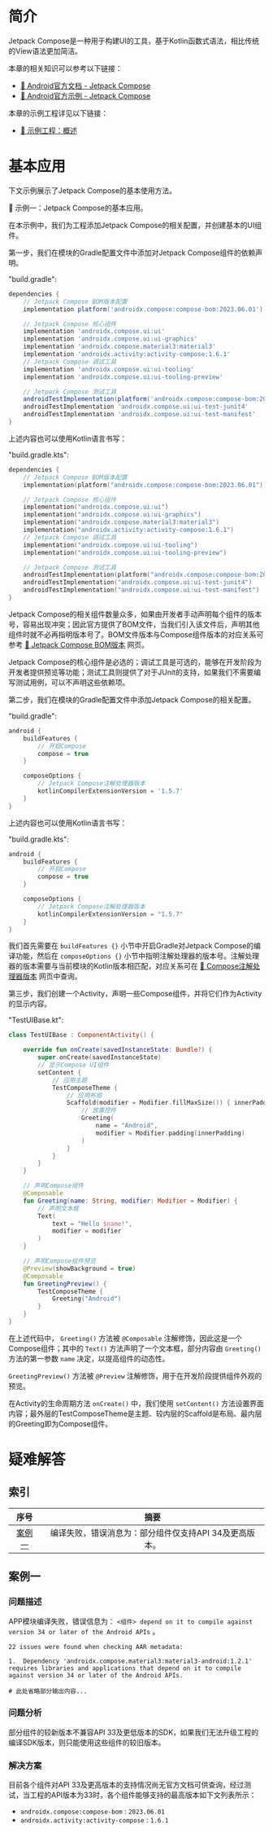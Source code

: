 # 简介
Jetpack Compose是一种用于构建UI的工具，基于Kotlin函数式语法，相比传统的View语法更加简洁。

本章的相关知识可以参考以下链接：

- [🔗 Android官方文档 - Jetpack Compose](https://developer.android.com/develop/ui/compose/documentation)
- [🔗 Android官方示例 - Jetpack Compose](https://developer.android.com/courses/pathways/compose)

本章的示例工程详见以下链接：

- [🔗 示例工程：概述](https://github.com/BI4VMR/Study-Android/tree/master/M03_UI/C10_Compose/S01_Base)

# 基本应用
下文示例展示了Jetpack Compose的基本使用方法。

🔴 示例一：Jetpack Compose的基本应用。

在本示例中，我们为工程添加Jetpack Compose的相关配置，并创建基本的UI组件。

第一步，我们在模块的Gradle配置文件中添加对Jetpack Compose组件的依赖声明。

"build.gradle":

```groovy
dependencies {
    // Jetpack Compose BOM版本配置
    implementation platform('androidx.compose:compose-bom:2023.06.01')

    // Jetpack Compose 核心组件
    implementation 'androidx.compose.ui:ui'
    implementation 'androidx.compose.ui:ui-graphics'
    implementation 'androidx.compose.material3:material3'
    implementation 'androidx.activity:activity-compose:1.6.1'
    // Jetpack Compose 调试工具
    implementation 'androidx.compose.ui:ui-tooling'
    implementation 'androidx.compose.ui:ui-tooling-preview'

    // Jetpack Compose 测试工具
    androidTestImplementation(platform('androidx.compose:compose-bom:2023.06.01'))
    androidTestImplementation 'androidx.compose.ui:ui-test-junit4'
    androidTestImplementation 'androidx.compose.ui:ui-test-manifest'
}
```

上述内容也可以使用Kotlin语言书写：

"build.gradle.kts":

```kotlin
dependencies {
    // Jetpack Compose BOM版本配置
    implementation(platform("androidx.compose:compose-bom:2023.06.01"))

    // Jetpack Compose 核心组件
    implementation("androidx.compose.ui:ui")
    implementation("androidx.compose.ui:ui-graphics")
    implementation("androidx.compose.material3:material3")
    implementation("androidx.activity:activity-compose:1.6.1")
    // Jetpack Compose 调试工具
    implementation("androidx.compose.ui:ui-tooling")
    implementation("androidx.compose.ui:ui-tooling-preview")

    // Jetpack Compose 测试工具
    androidTestImplementation(platform("androidx.compose:compose-bom:2023.06.01"))
    androidTestImplementation("androidx.compose.ui:ui-test-junit4")
    androidTestImplementation("androidx.compose.ui:ui-test-manifest")
}
```

Jetpack Compose的相关组件数量众多，如果由开发者手动声明每个组件的版本号，容易出现冲突；因此官方提供了BOM文件，当我们引入该文件后，声明其他组件时就不必再指明版本号了。BOM文件版本与Compose组件版本的对应关系可参考 [🔗 Jetpack Compose BOM版本](https://developer.android.com/develop/ui/compose/bom/bom-mapping) 网页。

Jetpack Compose的核心组件是必选的；调试工具是可选的，能够在开发阶段为开发者提供预览等功能；测试工具则提供了对于JUnit的支持，如果我们不需要编写测试用例，可以不声明这些依赖项。

第二步，我们在模块的Gradle配置文件中添加Jetpack Compose的相关配置。

"build.gradle":

```groovy
android {
    buildFeatures {
        // 开启Compose
        compose = true
    }

    composeOptions {
        // Jetpack Compose注解处理器版本
        kotlinCompilerExtensionVersion = '1.5.7'
    }
}
```

上述内容也可以使用Kotlin语言书写：

"build.gradle.kts":

```kotlin
android {
    buildFeatures {
        // 开启Compose
        compose = true
    }

    composeOptions {
        // Jetpack Compose注解处理器版本
        kotlinCompilerExtensionVersion = "1.5.7"
    }
}
```

我们首先需要在 `buildFeatures {}` 小节中开启Gradle对Jetpack Compose的编译功能，然后在 `composeOptions {}` 小节中指明注解处理器的版本号。注解处理器的版本需要与当前模块的Kotlin版本相匹配，对应关系可在 [🔗 Compose注解处理器版本](https://developer.android.com/jetpack/androidx/releases/compose-kotlin#pre-release_kotlin_compatibility) 网页中查询。

第三步，我们创建一个Activity，声明一些Compose组件，并将它们作为Activity的显示内容。

"TestUIBase.kt":

```kotlin
class TestUIBase : ComponentActivity() {

    override fun onCreate(savedInstanceState: Bundle?) {
        super.onCreate(savedInstanceState)
        // 显示Compose UI组件
        setContent {
            // 应用主题
            TestComposeTheme {
                // 应用布局
                Scaffold(modifier = Modifier.fillMaxSize()) { innerPadding ->
                    // 放置控件
                    Greeting(
                        name = "Android",
                        modifier = Modifier.padding(innerPadding)
                    )
                }
            }
        }
    }

    // 声明Compose组件
    @Composable
    fun Greeting(name: String, modifier: Modifier = Modifier) {
        // 声明文本框
        Text(
            text = "Hello $name!",
            modifier = modifier
        )
    }

    // 声明Compose组件预览
    @Preview(showBackground = true)
    @Composable
    fun GreetingPreview() {
        TestComposeTheme {
            Greeting("Android")
        }
    }
}
```

在上述代码中， `Greeting()` 方法被 `@Composable` 注解修饰，因此这是一个Compose组件；其中的 `Text()` 方法声明了一个文本框，部分内容由 `Greeting()` 方法的第一参数 `name` 决定，以提高组件的动态性。

`GreetingPreview()` 方法被 `@Preview` 注解修饰，用于在开发阶段提供组件外观的预览。

在Activity的生命周期方法 `onCreate()` 中，我们使用 `setContent()` 方法设置界面内容；最外层的TestComposeTheme是主题、较内层的Scaffold是布局、最内层的Greeting即为Compose组件。

# 疑难解答
## 索引

<div align="center">

|       序号        |                          摘要                          |
| :---------------: | :----------------------------------------------------: |
| [案例一](#案例一) | 编译失败，错误消息为：部分组件仅支持API 34及更高版本。 |

</div>

## 案例一
### 问题描述
APP模块编译失败，错误信息为： `<组件> depend on it to compile against version 34 or later of the Android APIs` 。

```text
22 issues were found when checking AAR metadata:

1.  Dependency 'androidx.compose.material3:material3-android:1.2.1' requires libraries and applications that depend on it to compile against version 34 or later of the Android APIs.

# 此处省略部分输出内容...
```

### 问题分析
部分组件的较新版本不兼容API 33及更低版本的SDK，如果我们无法升级工程的编译SDK版本，则只能使用这些组件的较旧版本。

### 解决方案
目前各个组件对API 33及更高版本的支持情况尚无官方文档可供查询，经过测试，当工程的API版本为33时，各个组件能够支持的最高版本如下文列表所示：

- `androidx.compose:compose-bom` : `2023.06.01`
- `androidx.activity:activity-compose` : `1.6.1`
